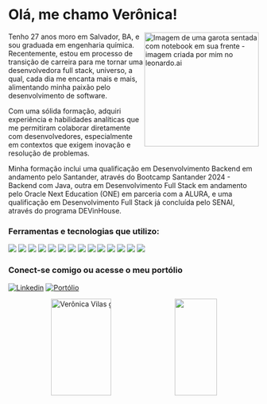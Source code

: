 <div>
  <h1>Olá, me chamo Verônica!</h1>
</div>
<div>
  <img align="right" alt="Imagem de uma garota sentada com notebook em sua frente - imagem criada por mim no leonardo.ai" height="230" src="https://github.com/VeronicaVilas/VeronicaVilas/assets/135287830/f6fa92d5-cf2e-45d8-a251-2f8feff53e95">
<p>Tenho 27 anos moro em Salvador, BA, e sou graduada em engenharia química. Recentemente, estou em processo de transição de carreira para me tornar uma desenvolvedora full stack, universo, a qual, cada dia me encanta mais e mais, alimentando minha paixão pelo desenvolvimento de software.</p>
<p>Com uma sólida formação, adquiri experiência e habilidades analíticas que me permitiram colaborar diretamente com desenvolvedores, especialmente em contextos que exigem inovação e resolução de problemas.</p>
<p>Minha formação inclui uma qualificação em Desenvolvimento Backend em andamento pelo Santander, através do Bootcamp Santander 2024 - Backend com Java, outra em Desenvolvimento Full Stack em andamento pelo Oracle Next Education (ONE) em parceria com a ALURA, e uma qualificação em Desenvolvimento Full Stack já concluída pelo SENAI, através do programa DEVinHouse.</p>
</div>

### Ferramentas e tecnologias que utilizo:
<img src="https://img.shields.io/badge/HTML5-000?style=for-the-badge&logo=html5&logoColor=E34F26"><nobr> 
<img src="https://img.shields.io/badge/CSS3-000?style=for-the-badge&logo=css3&logoColor=1572B6"> 
<img src="https://img.shields.io/badge/JavaScript-000?style=for-the-badge&logo=javascript&logoColor=ED8B00"> 
<img src="https://img.shields.io/badge/Vue.js-000?style=for-the-badge&logo=vuedotjs&logoColor=4FC08D"> 
<img src="https://img.shields.io/badge/Vuetify-000?style=for-the-badge&logo=vuetify&logoColor=1867C0">
<img src="https://img.shields.io/badge/PHP-000?style=for-the-badge&logo=php&logoColor=777BB4">
<img src="https://img.shields.io/badge/Laravel-000?style=for-the-badge&logo=laravel&logoColor=FF2D20"> 
<img src="https://img.shields.io/badge/Java-000?style=for-the-badge&logo=openjdk&logoColor=ED8B00">
<img src="https://img.shields.io/badge/Amazon_AWS-000?style=for-the-badge&logo=amazon-aws&logoColor=232F3E"> 
<img src="https://img.shields.io/badge/Leonardo.Ai-000?style=for-the-badge&logo=Leonardo.ai&logoColor=533489">
<img src="https://img.shields.io/badge/Vitest-000?style=for-the-badge&logo=Vitest&logoColor=729B1B">
<img src="https://img.shields.io/badge/Insomnia-000?style=for-the-badge&logo=Insomnia&logoColor=5849be">
<img src="https://img.shields.io/badge/PostgreSQL-000?style=for-the-badge&logo=postgresql&logoColor=316192">
<img src="https://img.shields.io/badge/GIT-000?style=for-the-badge&logo=git&logoColor=E44C30">

### Conect-se comigo ou acesse o meu portólio
[![Linkedin](https://img.shields.io/badge/Linkedin-000?style=for-the-badge&logo=linkedin&logoColor=CA2DE8)](https://www.linkedin.com/in/veronica-vilas/) [![Portólio](https://img.shields.io/badge/Portfolio-CA2DE8?style=for-the-badge&logo=portfolio&logoColor=000)](https://portfolioveronicavilas.vercel.app/)

<div align="center">  
  <img width="49%" height="195px" src="https://github-readme-stats.vercel.app/api?username=VeronicaVilas&show_icons=true&count_private=true&hide_border=true&title_color=CA2DE8&icon_color=CA2DE8&text_color=C9D1D9&bg_color=0D1117" alt="Verônica Vilas github stats" /> 
  <img width="41%" height="195px" src="https://github-readme-stats.vercel.app/api/top-langs/?username=VeronicaVilas&layout=compact&hide_border=true&title_color=CA2DE8&text_color=FFF&bg_color=0D1117" />
</div>








